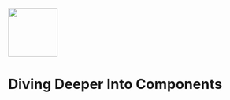 <img src="https://cdn.iconscout.com/icon/free/png-256/vue-282497.png" width="100">

# Diving Deeper Into Components
